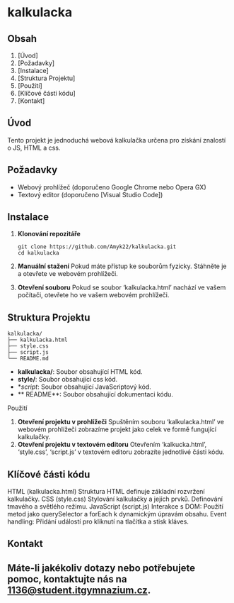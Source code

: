 # kalkulacka
## Obsah
1. [Úvod]
2. [Požadavky]
3. [Instalace]
4. [Struktura Projektu]
5. [Použití]
6. [Klíčové části kódu]
7. [Kontakt]

## Úvod
Tento projekt je jednoduchá webová kalkulačka určena pro získání znalostí o JS, HTML a css.

## Požadavky
- Webový prohlížeč (doporučeno Google Chrome nebo Opera GX)
- Textový editor (doporučeno [Visual Studio Code])

## Instalace
1. **Klonování repozitáře**
    ```
    git clone https://github.com/Amyk22/kalkulacka.git  
    cd kalkulacka
    ```
2. **Manuální stažení**
Pokud máte přístup ke souborům fyzicky. Stáhněte je a otevřete ve webovém prohlížeči.

3. **Otevření souboru**
Pokud se soubor ‘kalkulacka.html’ nachází ve vašem počítači, otevřete ho ve vašem webovém prohlížeči. 

## Struktura Projektu
```
kalkulacka/
├── kalkulacka.html
├── style.css
├── script.js
└── README.md
```



- **kalkulacka/**: Soubor obsahující HTML kód.
- **style/**: Soubor obsahující css kód.
- **script*: Soubor obsahující JavaScriptový kód.
- ** README**: Soubor obsahující dokumentaci kódu.

Použití
1. **Otevření projektu v prohlížeči**
Spuštěním souboru ‘kalkulacka.html’ ve webovém prohlížeči zobrazíme projekt jako celek ve formě fungující kalkulačky.
2. **Otevření projektu v textovém editoru**
Otevřením ‘kalkucka.html’, ‘style.css’, ‘script.js’ v textovém editoru zobrazíte jednotlivé části kódu.

## Klíčové části kódu
HTML (kalkulacka.html) 
Struktura HTML definuje základní rozvržení kalkulačky.
CSS (style.css)
Stylování kalkulačky a jejích prvků.
Definování tmavého a světlého režimu.
JavaScript (script.js)
Interakce s DOM: Použití metod jako querySelector a forEach k dynamickým úpravám obsahu.
Event handling: Přidání událostí pro kliknutí na tlačítka a stisk kláves.

## Kontakt
Máte-li jakékoliv dotazy nebo potřebujete pomoc, kontaktujte nás na 1136@student.itgymnazium.cz.
---



